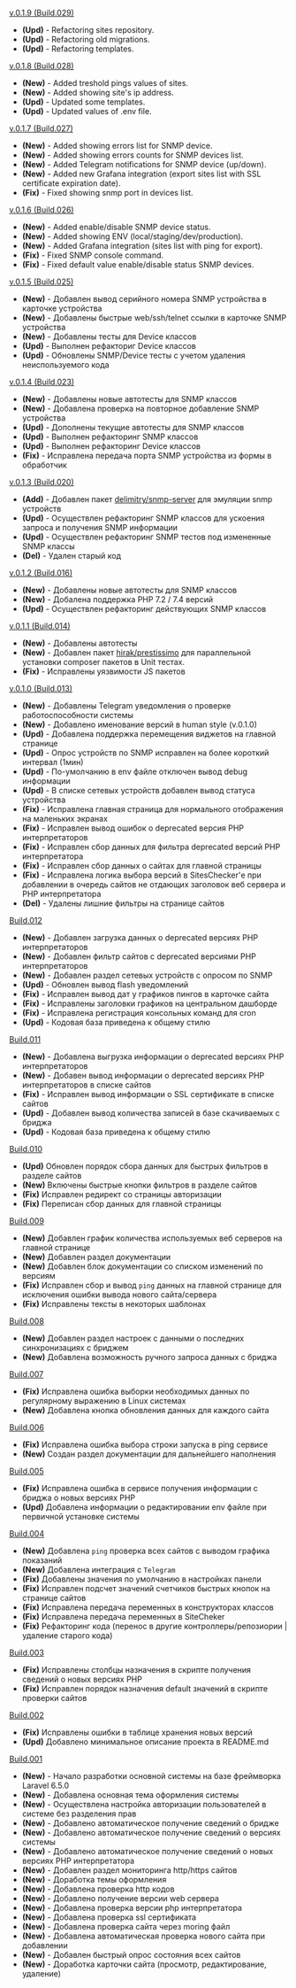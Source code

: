 [v.0.1.9 (Build.029)](https://github.com/TripleSD/moring/releases/tag/0.1.9)
- **(Upd)** - Refactoring sites repository.
- **(Upd)** - Refactoring old migrations.
- **(Upd)** - Refactoring templates.

[v.0.1.8 (Build.028)](https://github.com/TripleSD/moring/releases/tag/0.1.8)
- **(New)** - Added treshold pings values of sites.
- **(New)** - Added showing site's ip address.
- **(Upd)** - Updated some templates.
- **(Upd)** - Updated values of .env file.

[v.0.1.7 (Build.027)](https://github.com/TripleSD/moring/releases/tag/0.1.7)
- **(New)** - Added showing errors list for SNMP device.
- **(New)** - Added showing errors counts for SNMP devices list.
- **(New)** - Added Telegram notifications for SNMP device (up/down).
- **(New)** - Added new Grafana integration (export sites list with SSL certificate expiration date).
- **(Fix)** - Fixed showing snmp port in devices list.

[v.0.1.6 (Build.026)](https://github.com/TripleSD/moring/releases/tag/0.1.6)
- **(New)** - Added enable/disable SNMP device status.
- **(New)** - Added showing ENV (local/staging/dev/production).
- **(New)** - Added Grafana integration (sites list with ping for export).
- **(Fix)** - Fixed SNMP console command.
- **(Fix)** - Fixed default value enable/disable status SNMP devices.

[v.0.1.5 (Build.025)](https://github.com/TripleSD/moring/releases/tag/0.1.5)
 - **(New)** - Добавлен вывод серийного номера SNMP устройства в карточке устройства
 - **(New)** - Добавлены быстрые web/ssh/telnet ссылки в карточке SNMP устройства
 - **(New)** - Добавлены тесты для Device классов
 - **(Upd)** - Выполнен рефакториг Device классов
 - **(Upd)** - Обновлены SNMP/Device тесты с учетом удаления неиспользуемого кода

[v.0.1.4 (Build.023)](https://github.com/TripleSD/moring/releases/tag/0.1.4)
 - **(New)** - Добавлены новые автотесты для SNMP классов
 - **(New)** - Добавлена проверка на повторное добавление SNMP устройства
 - **(Upd)** - Дополнены текущие автотесты для SNMP классов 
 - **(Upd)** - Выполнен рефакторинг SNMP классов
 - **(Upd)** - Выполнен рефакторинг Device классов
 - **(Fix)** - Исправлена передача порта SNMP устройства из формы в обработчик
 
[v.0.1.3 (Build.020)](https://github.com/TripleSD/moring/releases/tag/0.1.3)
 - **(Add)** - Добавлен пакет [delimitry/snmp-server](https://github.com/delimitry/snmp-server) для эмуляции snmp устройств
 - **(Upd)** - Осуществлен рефакторинг SNMP классов для ускоения запроса и получения SNMP информации
 - **(Upd)** - Осуществлен рефакторинг SNMP тестов под измененные SNMP классы
 - **(Del)** - Удален старый код

[v.0.1.2 (Build.016)](https://github.com/TripleSD/moring/releases/tag/0.1.2)
 - **(New)** - Добавлены новые автотесты для SNMP классов
 - **(New)** - Добалена поддержка PHP 7.2 / 7.4 версий
 - **(Upd)** - Осуществлен рефакторинг действующих SNMP классов
 
[v.0.1.1 (Build.014)](https://github.com/TripleSD/moring/releases/tag/0.1.1)
 - **(New)** - Добавлены автотесты
 - **(New)** - Добавлен пакет [hirak/prestissimo](https://github.com/hirak/prestissimo) для параллельной установки composer пакетов в Unit тестах.
 - **(Fix)** - Исправлены уязвимости JS пакетов

[v.0.1.0 (Build.013)](https://github.com/TripleSD/moring/releases/tag/0.1.0)
- **(New)** - Добавлены Telegram уведомления о проверке работоспособности системы
- **(New)** - Добавлено именование версий в human style (v.0.1.0)
- **(Upd)** - Добавлена поддержка перемещения виджетов на главной странице 
- **(Upd)** - Опрос устройств по SNMP исправлен на более короткий интервал (1мин)
- **(Upd)** - По-умолчанию в env файле отключен вывод debug информации
- **(Upd)** - В списке сетевых устройств добавлен вывод статуса устройства
- **(Fix)** - Исправлена главная страница для нормального отображения на маленьких экранах
- **(Fix)** - Исправлен вывод ошибок о deprecated версия PHP интерпретаторов
- **(Fix)** - Исправлен сбор данных для фильтра deprecated версий PHP интерпретатора
- **(Fix)** - Исправлен сбор данных о сайтах для главной страницы
- **(Fix)** - Исправлена логика выбора версий в SitesChecker'е при добавлении в очередь
 сайтов не отдающих заголовок веб сервера и PHP интерпретатора
- **(Del)** - Удалены лишние фильтры на странице сайтов

[Build.012](https://github.com/TripleSD/moring/releases/tag/build.012)
- **(New)** - Добавлен загрузка данных о deprecated версиях PHP интерпретаторов
- **(New)** - Добавлен фильтр сайтов с deprecated версиями PHP интерпретаторов
- **(New)** - Добавлен раздел сетевых устройств с опросом по SNMP
- **(Upd)** - Обновлен вывод flash уведомлений
- **(Fix)** - Исправлен вывод дат у графиков пингов в карточке сайта
- **(Fix)** - Исправлены заголовки графиков на центральном дашборде
- **(Fix)** - Исправлена регистрация консольных команд для cron
- **(Upd)** - Кодовая база приведена к общему стилю

[Build.011](https://github.com/TripleSD/moring/releases/tag/build.011)
- **(New)** - Добавлена выгрузка информации о deprecated версиях PHP интерпретаторов
- **(New)** - Добавен вывод информации о deprecated версиях PHP интерпретаторов в списке сайтов
- **(Fix)** - Исправлен вывод информации о SSL сертификате в списке сайтов
- **(Upd)** - Добавлен вывод количества записей в базе скачиваемых с бриджа
- **(Upd)** - Кодовая база приведена к общему стилю 

[Build.010](https://github.com/TripleSD/moring/releases/tag/build.010)
- **(Upd)** Обновлен порядок сбора данных для быстрых фильтров в разделе сайтов
- **(New)** Включены быстрые кнопки фильтров в разделе сайтов
- **(Fix)** Исправлен редирект со страницы авторизации
- **(Fix)** Переписан сбор данных для главной страницы

[Build.009](https://github.com/TripleSD/moring/releases/tag/build.009)
- **(New)** Добавлен график количества используемых веб серверов на главной странице
- **(New)** Добавлен раздел документации
- **(New)** Добавлен блок документации со списком изменений по версиям
- **(Fix)** Исправлен сбор и вывод `ping` данных на главной странице для исключения ошибки вывода нового сайта/сервера
- **(Fix)** Исправлены тексты в некоторых шаблонах

[Build.008](https://github.com/TripleSD/moring/releases/tag/build.008)
- **(New)** Добавлен раздел настроек с данными о последних синхронизациях с бриджем 
- **(New)** Добавлена возможность ручного запроса данных с бриджа

[Build.007](https://github.com/TripleSD/moring/releases/tag/build.007)
- **(Fix)** Исправлена ошибка выборки необходимых данных по регулярному выражению в Linux системах
- **(New)** Добавлена кнопка обновления данных для каждого сайта

[Build.006](https://github.com/TripleSD/moring/releases/tag/build.006)
- **(Fix)** Исправлена ошибка выбора строки запуска в ping сервисе
- **(New)** Создан раздел документации для дальнейшего наполнения

[Build.005](https://github.com/TripleSD/moring/releases/tag/build.005)
- **(Fix)** Исправлена ошибка в сервисе получения информации с бриджа о новых версиях PHP
- **(Upd)** Добавлена информации о редактировании env файле при первичной установке системы 

[Build.004](https://github.com/TripleSD/moring/releases/tag/build.004)
- **(New)** Добавлена `ping` проверка всех сайтов с выводом графика показаний
- **(New)** Добавлена интеграция с `Telegram`
- **(Fix)** Добавлены значения по умолчанию в настройках панели
- **(Fix)** Исправлен подсчет значений счетчиков быстрых кнопок на странице сайтов
- **(Fix)** Исправлена передача переменных в конструкторах классов   
- **(Fix)** Исправлена передача переменных в SiteCheker
- **(Fix)** Рефакторинг кода (перенос в другие контроллеры/репозиории | удаление старого кода)

[Build.003](https://github.com/TripleSD/moring/releases/tag/build.003)
- **(Fix)** Исправлены столбцы назначения в скрипте получения сведений о новых версиях PHP
- **(Fix)** Исправлен порядок назначения default значений в скрипте проверки сайтов

[Build.002](https://github.com/TripleSD/moring/releases/tag/build.002)
- **(Fix)** Исправлены ошибки в таблице хранения новых версий
- **(Upd)** Добавлено минимальное описание проекта в README.md

[Build.001](https://github.com/TripleSD/moring/releases/tag/build.001)  
- **(New)** - Начало разработки основной системы на базе фреймворка Laravel 6.5.0
- **(New)** - Добавлена основная тема оформления системы
- **(New)** - Осуществлена настройка авторизации пользователей в системе без разделения прав
- **(New)** - Добавлено автоматическое получение сведений о бридже
- **(New)** - Добавлено автоматическое получение сведений о версиях системы
- **(New)** - Добавлено автоматическое получение сведений о новых версиях PHP интерпретатора
- **(New)** - Добавлен раздел мониторинга http/https сайтов
- **(New)** - Доработка темы оформления
- **(New)** - Добавлена проверка http кодов
- **(New)** - Добавлено получение версии web сервера
- **(New)** - Добавлена проверка версии php интерпретатора
- **(New)** - Добавлена проверка ssl сертификата
- **(New)** - Добавлена проверка сайта через moring файл
- **(New)** - Добавлена автоматическая проверка нового сайта при добавлении
- **(New)** - Добавлен быстрый опрос состояния всех сайтов
- **(New)** - Доработка карточки сайта (просмотр, редактирование, удаление)
